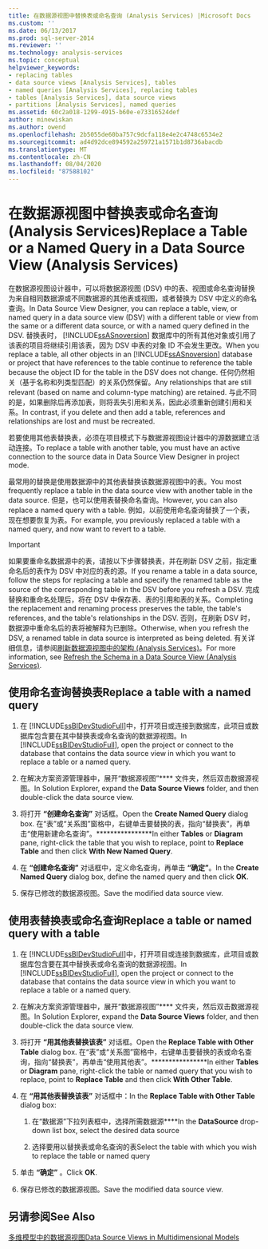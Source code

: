 ```yaml
---
title: 在数据源视图中替换表或命名查询 (Analysis Services) |Microsoft Docs
ms.custom: ''
ms.date: 06/13/2017
ms.prod: sql-server-2014
ms.reviewer: ''
ms.technology: analysis-services
ms.topic: conceptual
helpviewer_keywords:
- replacing tables
- data source views [Analysis Services], tables
- named queries [Analysis Services], replacing tables
- tables [Analysis Services], data source views
- partitions [Analysis Services], named queries
ms.assetid: 60c2a018-1299-4915-b60e-e73316524def
author: minewiskan
ms.author: owend
ms.openlocfilehash: 2b5055de60ba757c9dcfa118e4e2c4748c6534e2
ms.sourcegitcommit: ad4d92dce894592a259721a1571b1d8736abacdb
ms.translationtype: MT
ms.contentlocale: zh-CN
ms.lasthandoff: 08/04/2020
ms.locfileid: "87588102"
---
```

# <a name="replace-a-table-or-a-named-query-in-a-data-source-view-analysis-services"></a><span data-ttu-id="c7b88-102">在数据源视图中替换表或命名查询 (Analysis Services)</span><span class="sxs-lookup"><span data-stu-id="c7b88-102">Replace a Table or a Named Query in a Data Source View (Analysis Services)</span></span>
  <span data-ttu-id="c7b88-103">在数据源视图设计器中，可以将数据源视图 (DSV) 中的表、视图或命名查询替换为来自相同数据源或不同数据源的其他表或视图，或者替换为 DSV 中定义的命名查询。</span><span class="sxs-lookup"><span data-stu-id="c7b88-103">In Data Source View Designer, you can replace a table, view, or named query in a data source view (DSV) with a different table or view from the same or a different data source, or with a named query defined in the DSV.</span></span> <span data-ttu-id="c7b88-104">替换表时， [!INCLUDE[ssASnoversion](../../includes/ssasnoversion-md.md)] 数据库中的所有其他对象或引用了该表的项目将继续引用该表，因为 DSV 中表的对象 ID 不会发生更改。</span><span class="sxs-lookup"><span data-stu-id="c7b88-104">When you replace a table, all other objects in an [!INCLUDE[ssASnoversion](../../includes/ssasnoversion-md.md)] database or project that have references to the table continue to reference the table because the object ID for the table in the DSV does not change.</span></span> <span data-ttu-id="c7b88-105">任何仍然相关（基于名称和列类型匹配）的关系仍然保留。</span><span class="sxs-lookup"><span data-stu-id="c7b88-105">Any relationships that are still relevant (based on name and column-type matching) are retained.</span></span> <span data-ttu-id="c7b88-106">与此不同的是，如果删除后再添加表，则将丢失引用和关系，因此必须重新创建引用和关系。</span><span class="sxs-lookup"><span data-stu-id="c7b88-106">In contrast, if you delete and then add a table, references and relationships are lost and must be recreated.</span></span>  
  
 <span data-ttu-id="c7b88-107">若要使用其他表替换表，必须在项目模式下与数据源视图设计器中的源数据建立活动连接。</span><span class="sxs-lookup"><span data-stu-id="c7b88-107">To replace a table with another table, you must have an active connection to the source data in Data Source View Designer in project mode.</span></span>  
  
 <span data-ttu-id="c7b88-108">最常用的替换是使用数据源中的其他表替换该数据源视图中的表。</span><span class="sxs-lookup"><span data-stu-id="c7b88-108">You most frequently replace a table in the data source view with another table in the data source.</span></span> <span data-ttu-id="c7b88-109">但是，也可以使用表替换命名查询。</span><span class="sxs-lookup"><span data-stu-id="c7b88-109">However, you can also replace a named query with a table.</span></span> <span data-ttu-id="c7b88-110">例如，以前使用命名查询替换了一个表，现在想要恢复为表。</span><span class="sxs-lookup"><span data-stu-id="c7b88-110">For example, you previously replaced a table with a named query, and now want to revert to a table.</span></span>  
  
> [!IMPORTANT]  
>  <span data-ttu-id="c7b88-111">如果要重命名数据源中的表，请按以下步骤替换表，并在刷新 DSV 之前，指定重命名后的表作为 DSV 中对应的表的源。</span><span class="sxs-lookup"><span data-stu-id="c7b88-111">If you rename a table in a data source, follow the steps for replacing a table and specify the renamed table as the source of the corresponding table in the DSV before you refresh a DSV.</span></span> <span data-ttu-id="c7b88-112">完成替换和重命名处理后，将在 DSV 中保存表、表的引用和表的关系。</span><span class="sxs-lookup"><span data-stu-id="c7b88-112">Completing the replacement and renaming process preserves the table, the table's references, and the table's relationships in the DSV.</span></span> <span data-ttu-id="c7b88-113">否则，在刷新 DSV 时，数据源中重命名后的表将被解释为已删除。</span><span class="sxs-lookup"><span data-stu-id="c7b88-113">Otherwise, when you refresh the DSV, a renamed table in data source is interpreted as being deleted.</span></span> <span data-ttu-id="c7b88-114">有关详细信息，请参阅[刷新数据源视图中的架构 (Analysis Services)](refresh-the-schema-in-a-data-source-view-analysis-services.md)。</span><span class="sxs-lookup"><span data-stu-id="c7b88-114">For more information, see [Refresh the Schema in a Data Source View &#40;Analysis Services&#41;](refresh-the-schema-in-a-data-source-view-analysis-services.md).</span></span>  
  
##  <a name="replace-a-table-with-a-named-query"></a><a name="bkmk_nq"></a> <span data-ttu-id="c7b88-115">使用命名查询替换表</span><span class="sxs-lookup"><span data-stu-id="c7b88-115">Replace a table with a named query</span></span>  
  
1.  <span data-ttu-id="c7b88-116">在 [!INCLUDE[ssBIDevStudioFull](../../includes/ssbidevstudiofull-md.md)]中，打开项目或连接到数据库，此项目或数据库包含要在其中替换表或命名查询的数据源视图。</span><span class="sxs-lookup"><span data-stu-id="c7b88-116">In [!INCLUDE[ssBIDevStudioFull](../../includes/ssbidevstudiofull-md.md)], open the project or connect to the database that contains the data source view in which you want to replace a table or a named query.</span></span>  
  
2.  <span data-ttu-id="c7b88-117">在解决方案资源管理器中，展开“数据源视图”\*\*\*\* 文件夹，然后双击数据源视图。</span><span class="sxs-lookup"><span data-stu-id="c7b88-117">In Solution Explorer, expand the **Data Source Views** folder, and then double-click the data source view.</span></span>  
  
3.  <span data-ttu-id="c7b88-118">将打开 **“创建命名查询”** 对话框。</span><span class="sxs-lookup"><span data-stu-id="c7b88-118">Open the **Create Named Query** dialog box.</span></span> <span data-ttu-id="c7b88-119">在“表”或“关系图”窗格中，右键单击要替换的表，指向“替换表”，再单击“使用新建命名查询”。\*\*\*\*\*\*\*\*\*\*\*\*\*\*\*\*</span><span class="sxs-lookup"><span data-stu-id="c7b88-119">In either **Tables** or **Diagram** pane, right-click the table that you wish to replace, point to **Replace Table** and then click **With New Named Query**.</span></span>  
  
4.  <span data-ttu-id="c7b88-120">在 **“创建命名查询”** 对话框中，定义命名查询，再单击 **“确定”**。</span><span class="sxs-lookup"><span data-stu-id="c7b88-120">In the **Create Named Query** dialog box, define the named query and then click **OK**.</span></span>  
  
5.  <span data-ttu-id="c7b88-121">保存已修改的数据源视图。</span><span class="sxs-lookup"><span data-stu-id="c7b88-121">Save the modified data source view.</span></span>  
  
## <a name="replace-a-table-or-named-query-with-a-table"></a><span data-ttu-id="c7b88-122">使用表替换表或命名查询</span><span class="sxs-lookup"><span data-stu-id="c7b88-122">Replace a table or named query with a table</span></span>  
  
1.  <span data-ttu-id="c7b88-123">在 [!INCLUDE[ssBIDevStudioFull](../../includes/ssbidevstudiofull-md.md)]中，打开项目或连接到数据库，此项目或数据库包含要在其中替换表或命名查询的数据源视图。</span><span class="sxs-lookup"><span data-stu-id="c7b88-123">In [!INCLUDE[ssBIDevStudioFull](../../includes/ssbidevstudiofull-md.md)], open the project or connect to the database that contains the data source view in which you want to replace a table or a named query.</span></span>  
  
2.  <span data-ttu-id="c7b88-124">在解决方案资源管理器中，展开“数据源视图”\*\*\*\* 文件夹，然后双击数据源视图。</span><span class="sxs-lookup"><span data-stu-id="c7b88-124">In Solution Explorer, expand the **Data Source Views** folder, and then double-click the data source view.</span></span>  
  
3.  <span data-ttu-id="c7b88-125">将打开 **“用其他表替换该表”** 对话框。</span><span class="sxs-lookup"><span data-stu-id="c7b88-125">Open the **Replace Table with Other Table** dialog box.</span></span> <span data-ttu-id="c7b88-126">在“表”或“关系图”窗格中，右键单击要替换的表或命名查询，指向“替换表”，再单击“使用其他表”。\*\*\*\*\*\*\*\*\*\*\*\*\*\*\*\*</span><span class="sxs-lookup"><span data-stu-id="c7b88-126">In either **Tables** or **Diagram** pane, right-click the table or named query that you wish to replace, point to **Replace Table** and then click **With Other Table**.</span></span>  
  
4.  <span data-ttu-id="c7b88-127">在 **“用其他表替换该表”** 对话框中：</span><span class="sxs-lookup"><span data-stu-id="c7b88-127">In the **Replace Table with Other Table** dialog box:</span></span>  
  
    1.  <span data-ttu-id="c7b88-128">在“数据源”下拉列表框中，选择所需数据源\*\*\*\*</span><span class="sxs-lookup"><span data-stu-id="c7b88-128">In the **DataSource** drop-down list box, select the desired data source</span></span>  
  
    2.  <span data-ttu-id="c7b88-129">选择要用以替换表或命名查询的表</span><span class="sxs-lookup"><span data-stu-id="c7b88-129">Select the table with which you wish to replace the table or named query</span></span>  
  
5.  <span data-ttu-id="c7b88-130">单击 **“确定”** 。</span><span class="sxs-lookup"><span data-stu-id="c7b88-130">Click **OK**.</span></span>  
  
6.  <span data-ttu-id="c7b88-131">保存已修改的数据源视图。</span><span class="sxs-lookup"><span data-stu-id="c7b88-131">Save the modified data source view.</span></span>  
  
## <a name="see-also"></a><span data-ttu-id="c7b88-132">另请参阅</span><span class="sxs-lookup"><span data-stu-id="c7b88-132">See Also</span></span>  
 [<span data-ttu-id="c7b88-133">多维模型中的数据源视图</span><span class="sxs-lookup"><span data-stu-id="c7b88-133">Data Source Views in Multidimensional Models</span></span>](data-source-views-in-multidimensional-models.md)  
  
  
